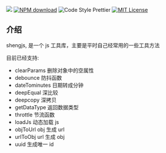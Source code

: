 ![](https://img.shields.io/npm/v/shengjs.svg?style=flat) [![NPM download](https://img.shields.io/npm/dm/eslint-config-sh.svg?style=flat-square)](https://www.npmjs.com/package/shengjs) ![Code Style Prettier](https://img.shields.io/badge/code_style-prettier-ff69b4.svg) [![MIT License](https://img.shields.io/badge/license-MIT-red.svg?style=flat)](https://github.com/sh-react-club/eslint-config-sh)

## 介绍

shengjs, 是一个 js 工具库，主要是平时自己经常用的一些工具方法

目前已经支持:

- clearParams 删除对象中的空属性
- debounce 防抖函数
- dateTominutes 日期转成分钟
- deepEqual 深比较
- deepcopy 深拷贝
- getDataType 返回数据类型
- throttle 节流函数
- loadJs 动态加载 js
- objToUrl obj 生成 url
- urlToObj url 生成 obj
- uuid 生成唯一 id
